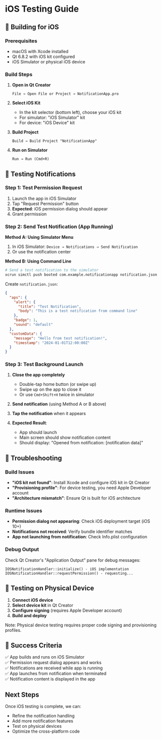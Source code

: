 # iOS Testing Guide

## 🍎 Building for iOS

### Prerequisites
- macOS with Xcode installed
- Qt 6.8.2 with iOS kit configured
- iOS Simulator or physical iOS device

### Build Steps
1. **Open in Qt Creator**
   ```
   File → Open File or Project → NotificationApp.pro
   ```

2. **Select iOS Kit**
   - In the kit selector (bottom left), choose your iOS kit
   - For simulator: "iOS Simulator" kit
   - For device: "iOS Device" kit

3. **Build Project**
   ```
   Build → Build Project "NotificationApp"
   ```

4. **Run on Simulator**
   ```
   Run → Run (Cmd+R)
   ```

## 🧪 Testing Notifications

### Step 1: Test Permission Request
1. Launch the app in iOS Simulator
2. Tap "Request Permission" button
3. **Expected**: iOS permission dialog should appear
4. Grant permission

### Step 2: Send Test Notification (App Running)
**Method A: Using Simulator Menu**
1. In iOS Simulator: `Device → Notifications → Send Notification`
2. Or use the notification center

**Method B: Using Command Line**
```bash
# Send a test notification to the simulator
xcrun simctl push booted com.example.notificationapp notification.json
```

Create `notification.json`:
```json
{
  "aps": {
    "alert": {
      "title": "Test Notification",
      "body": "This is a test notification from command line"
    },
    "badge": 1,
    "sound": "default"
  },
  "customData": {
    "message": "Hello from test notification!",
    "timestamp": "2024-01-01T12:00:00Z"
  }
}
```

### Step 3: Test Background Launch
1. **Close the app completely**
   - Double-tap home button (or swipe up)
   - Swipe up on the app to close it
   - Or use `Cmd+Shift+H` twice in simulator

2. **Send notification** (using Method A or B above)

3. **Tap the notification** when it appears

4. **Expected Result**:
   - App should launch
   - Main screen should show notification content
   - Should display: "Opened from notification: [notification data]"

## 🔧 Troubleshooting

### Build Issues
- **"iOS kit not found"**: Install Xcode and configure iOS kit in Qt Creator
- **"Provisioning profile"**: For device testing, you need Apple Developer account
- **"Architecture mismatch"**: Ensure Qt is built for iOS architecture

### Runtime Issues
- **Permission dialog not appearing**: Check iOS deployment target (iOS 10+)
- **Notifications not received**: Verify bundle identifier matches
- **App not launching from notification**: Check Info.plist configuration

### Debug Output
Check Qt Creator's "Application Output" pane for debug messages:
```
IOSNotificationHandler::initialize() - iOS implementation
IOSNotificationHandler::requestPermission() - requesting...
```

## 📱 Testing on Physical Device

1. **Connect iOS device**
2. **Select device kit** in Qt Creator
3. **Configure signing** (requires Apple Developer account)
4. **Build and deploy**

Note: Physical device testing requires proper code signing and provisioning profiles.

## 🎯 Success Criteria

✅ App builds and runs on iOS Simulator  
✅ Permission request dialog appears and works  
✅ Notifications are received while app is running  
✅ App launches from notification when terminated  
✅ Notification content is displayed in the app  

## Next Steps

Once iOS testing is complete, we can:
- Refine the notification handling
- Add more notification features
- Test on physical devices
- Optimize the cross-platform code